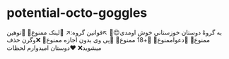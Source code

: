 # potential-octo-goggles
به گروهْ دوستان خوزستانی خوش اومدی:heart_eyes::rose: :arrow_upper_left:قوانین گروه::arrow_upper_right: :no_entry_sign:لینک ممنوع:no_entry_sign: :no_entry_sign:توهین ممنوع:no_entry_sign: :no_entry_sign:دعواممنوع:no_entry_sign: :no_entry_sign:+18 ممنوع:no_entry_sign: :no_entry_sign:پی وی بدون اجازه ممنوع:no_entry_sign: :x:وگرن حذف میشوید:x: :heart:دوستان امیدوارم لحظات
